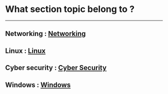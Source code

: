 # What section topic belong to ?
- --
## Networking : [Networking](Networking/index.md)
## Linux  : [Linux](Linux/index.md)
## Cyber security : [Cyber Security](Cyber_Security/index.md)
## Windows : [Windows](Windows/index.md)